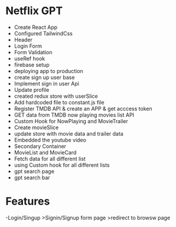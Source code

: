 # Netflix GPT
 - Create React App
 - Configured TailwindCss
 - Header
 - Login Form
 - Form Validation
 - useRef hook
 - firebase setup
 - deploying app to production
 - create sign up user base
 - Implement sign in user Api
 - Update profile
 - created redux store with userSlice
 - Add hardcoded file to constant.js file
 - Register TMDB API & create an APP & get acccess token
 - GET data from TMDB now playing movies list API
 - Custom Hook for NowPlaying and MovieTrailer
 - Create movieSlice 
 - update store with movie data and trailer data
 - Embedded the youtube video
 - Secondary Container
 - MovieList and MovieCard 
 - Fetch data for all different list 
 - using Custom hook for all different lists
 - gpt search page 
 - gpt search bar
 


# Features 
-Login/Singup
    >Signin/Signup form page
    >redirect to browsw page


